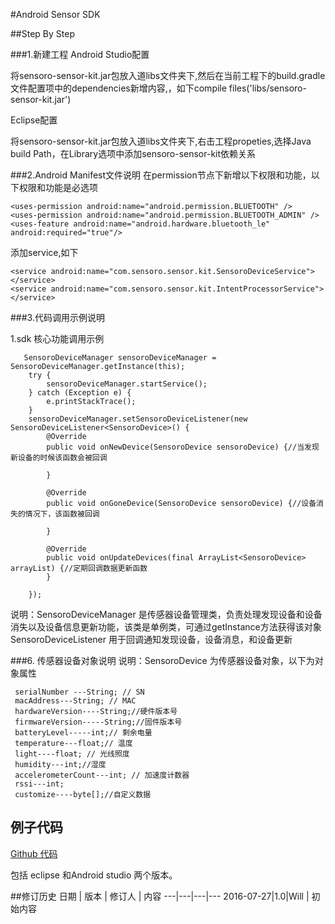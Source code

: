 #Android Sensor SDK 

##Step By Step

###1.新建工程
Android Studio配置

将sensoro-sensor-kit.jar包放入道libs文件夹下,然后在当前工程下的build.gradle文件配置项中的dependencies新增内容,，如下compile files('libs/sensoro-sensor-kit.jar')

Eclipse配置

将sensoro-sensor-kit.jar包放入道libs文件夹下,右击工程propeties,选择Java build Path，在Library选项中添加sensoro-sensor-kit依赖关系

###2.Android Manifest文件说明
在permission节点下新增以下权限和功能，以下权限和功能是必选项 

	<uses-permission android:name="android.permission.BLUETOOTH" />
    <uses-permission android:name="android.permission.BLUETOOTH_ADMIN" />
    <uses-feature android:name="android.hardware.bluetooth_le" android:required="true"/>
添加service,如下

    <service android:name="com.sensoro.sensor.kit.SensoroDeviceService"></service>
    <service android:name="com.sensoro.sensor.kit.IntentProcessorService"></service>
###3.代码调用示例说明

1.sdk 核心功能调用示例

       SensoroDeviceManager sensoroDeviceManager = SensoroDeviceManager.getInstance(this);
        try {
            sensoroDeviceManager.startService();
        } catch (Exception e) {
            e.printStackTrace();
        }
        sensoroDeviceManager.setSensoroDeviceListener(new SensoroDeviceListener<SensoroDevice>() {
            @Override
            public void onNewDevice(SensoroDevice sensoroDevice) {//当发现新设备的时候该函数会被回调

            }

            @Override
            public void onGoneDevice(SensoroDevice sensoroDevice) {//设备消失的情况下，该函数被回调

            }

            @Override
            public void onUpdateDevices(final ArrayList<SensoroDevice> arrayList) {//定期回调数据更新函数
            }

        });

说明：SensoroDeviceManager 是传感器设备管理类，负责处理发现设备和设备消失以及设备信息更新功能，该类是单例类，可通过getInstance方法获得该对象
SensoroDeviceListener 用于回调通知发现设备，设备消息，和设备更新


###6. 传感器设备对象说明
说明：SensoroDevice 为传感器设备对象，以下为对象属性

     serialNumber ---String; // SN
     macAddress---String; // MAC
     hardwareVersion----String;//硬件版本号
     firmwareVersion-----String;//固件版本号
     batteryLevel-----int;// 剩余电量
     temperature---float;// 温度
     light----float; // 光线照度
     humidity---int;//湿度
     accelerometerCount---int; // 加速度计数器
     rssi---int;
     customize----byte[];//自定义数据
		



## 例子代码

[Github 代码](https://github.com/fangchenxuan/sensoroDemo)

包括 eclipse 和Android studio 两个版本。

##修订历史
日期 | 版本 | 修订人 | 内容
---|---|---|---
2016-07-27|1.0|Will | 初始内容





















